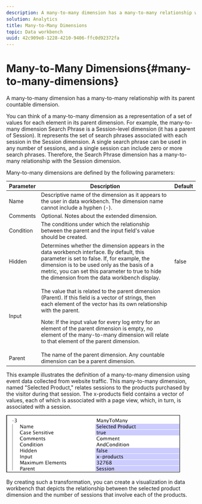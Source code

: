 ```yaml
---
description: A many-to-many dimension has a many-to-many relationship with its parent countable dimension.
solution: Analytics
title: Many-to-Many Dimensions
topic: Data workbench
uuid: 42c909e8-1228-4210-9406-ffc0d92372fa
---
```


# Many-to-Many Dimensions{#many-to-many-dimensions}

A many-to-many dimension has a many-to-many relationship with its parent countable dimension.

You can think of a many-to-many dimension as a representation of a set of values for each element in its parent dimension. For example, the many-to-many dimension Search Phrase is a Session-level dimension (it has a parent of Session). It represents the set of search phrases associated with each session in the Session dimension. A single search phrase can be used in any number of sessions, and a single session can include zero or more search phrases. Therefore, the Search Phrase dimension has a many-to-many relationship with the Session dimension.

Many-to-many dimensions are defined by the following parameters:

<table id="table_A6D495008DFF4DD28A3ECD718D775E54"> 
 <thead> 
  <tr> 
   <th colname="col1" class="entry"> Parameter </th> 
   <th colname="col2" class="entry"> Description </th> 
   <th colname="col3" class="entry"> Default </th> 
  </tr> 
 </thead>
 <tbody> 
  <tr> 
   <td colname="col1"> Name </td> 
   <td colname="col2"> Descriptive name of the dimension as it appears to the user in data workbench. The dimension name cannot include a hyphen (-). </td> 
   <td colname="col3"> </td> 
  </tr> 
  <tr> 
   <td colname="col1"> Comments </td> 
   <td colname="col2"> Optional. Notes about the extended dimension. </td> 
   <td colname="col3"> </td> 
  </tr> 
  <tr> 
   <td colname="col1"> Condition </td> 
   <td colname="col2"> The conditions under which the relationship between the parent and the input field's value should be created. </td> 
   <td colname="col3"> </td> 
  </tr> 
  <tr> 
   <td colname="col1"> Hidden </td> 
   <td colname="col2"> Determines whether the dimension appears in the data workbench interface. By default, this parameter is set to false. If, for example, the dimension is to be used only as the basis of a metric, you can set this parameter to true to hide the dimension from the data workbench display. </td> 
   <td colname="col3"> false </td> 
  </tr> 
  <tr> 
   <td colname="col1"> Input </td> 
   <td colname="col2"> <p>The value that is related to the parent dimension (Parent). If this field is a vector of strings, then each element of the vector has its own relationship with the parent. </p> <p> <p>Note:  If the input value for every log entry for an element of the parent dimension is empty, no element of the many-to-many dimension will relate to that element of the parent dimension. </p> </p> </td> 
   <td colname="col3"> </td> 
  </tr> 
  <tr> 
   <td colname="col1"> Parent </td> 
   <td colname="col2"> The name of the parent dimension. Any countable dimension can be a parent dimension. </td> 
   <td colname="col3"> </td> 
  </tr> 
 </tbody> 
</table>

This example illustrates the definition of a many-to-many dimension using event data collected from website traffic. This many-to-many dimension, named "Selected Product," relates sessions to the products purchased by the visitor during that session. The x-products field contains a vector of values, each of which is associated with a page view, which, in turn, is associated with a session.

![](assets/cfg_Transformation_Dim_ManytoMany.png)

By creating such a transformation, you can create a visualization in data workbench that depicts the relationship between the selected product dimension and the number of sessions that involve each of the products. 
